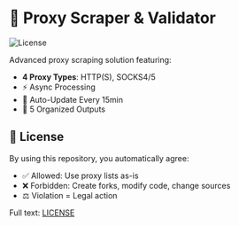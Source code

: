 # 🔄 Proxy Scraper & Validator 

![License](https://img.shields.io/badge/License-Custom-red?style=flat-square)

Advanced proxy scraping solution featuring:
- **4 Proxy Types**: HTTP(S), SOCKS4/5
- ⚡ Async Processing
- 🤖 Auto-Update Every 15min
- 📁 5 Organized Outputs

## 📜 License 
By using this repository, you automatically agree:
- ✅ Allowed: Use proxy lists as-is
- ❌ Forbidden: Create forks, modify code, change sources
- ⚖️ Violation = Legal action

Full text: [LICENSE](LICENSE.md)
